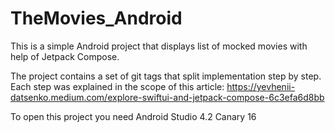 # TheMovies_Android

This is a simple Android project that displays list of mocked movies with help of Jetpack Compose.

The project contains a set of git tags that split implementation step by step. Each step was explained in the scope of this article: https://yevhenii-datsenko.medium.com/explore-swiftui-and-jetpack-compose-6c3efa6d8bb

To open this project you need Android Studio 4.2 Canary 16
